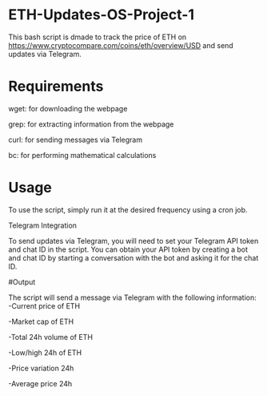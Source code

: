 # ETH-Updates-OS-Project-1

This bash script is dmade to track the price of ETH on https://www.cryptocompare.com/coins/eth/overview/USD and send updates via Telegram.

# Requirements

wget: for downloading the webpage

grep: for extracting information from the webpage

curl: for sending messages via Telegram

bc: for performing mathematical calculations

# Usage

To use the script, simply run it at the desired frequency using a cron job.

Telegram Integration

To send updates via Telegram, you will need to set your Telegram API token and chat ID in the script. You can obtain your API token by creating a bot and chat ID by starting a conversation with the bot and asking it for the chat ID.

#Output

The script will send a message via Telegram with the following information:
-Current price of ETH

-Market cap of ETH

-Total 24h volume of ETH

-Low/high 24h of ETH

-Price variation 24h

-Average price 24h
